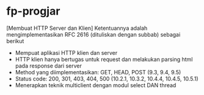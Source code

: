 # fp-progjar

[Membuat HTTP Server dan Klien]
Ketentuannya adalah mengimplementasikan RFC 2616 (dituliskan dengan subbab) sebagai berikut
- Mempuat aplikasi HTTP klien dan server
- HTTP klien hanya bertugas untuk request dan melakukan parsing html pada response dari server 
- Method yang diimplementasikan: GET, HEAD, POST (9.3, 9.4, 9.5)
- Status code: 200, 301, 403, 404, 500 (10.2.1, 10.3.2, 10.4.4, 10.4.5, 10.5.1)
- Menerapkan teknik multiclient dengan modul select DAN thread